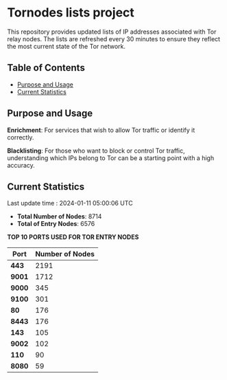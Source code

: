 # Tornodes lists project

This repository provides updated lists of IP addresses associated with Tor relay nodes. The lists are refreshed every 30 minutes to ensure they reflect the most current state of the Tor network.

## Table of Contents

- [Purpose and Usage](#purpose-and-usage)
- [Current Statistics](#current-statistics)


## Purpose and Usage

**Enrichment**: For services that wish to allow Tor traffic or identify it correctly.

**Blacklisting**: For those who want to block or control Tor traffic, understanding which IPs belong to Tor can be a starting point with a high accuracy.

## Current Statistics

Last update time : 2024-01-11 05:00:06 UTC

- **Total Number of Nodes**: 8714
- **Total of Entry Nodes**: 6576

**TOP 10 PORTS USED FOR TOR ENTRY NODES**

| **Port** | **Number of Nodes** |
|------|-----------------|
| **443**   | 2191  |
| **9001**   | 1712  |
| **9000**   | 345  |
| **9100**   | 301  |
| **80**   | 176  |
| **8443**   | 176  |
| **143**   | 105  |
| **9002**   | 102  |
| **110**   | 90  |
| **8080**   | 59  |

